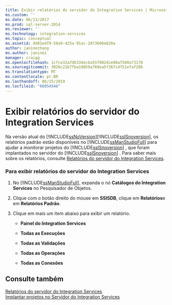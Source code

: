 ```yaml
---
title: Exibir relatórios do servidor do Integration Services | Microsoft Docs
ms.custom: ''
ms.date: 06/13/2017
ms.prod: sql-server-2014
ms.reviewer: ''
ms.technology: integration-services
ms.topic: conceptual
ms.assetid: dd81edf9-58a9-425a-91ac-2873606e820a
author: janinezhang
ms.author: janinez
manager: craigg
ms.openlocfilehash: 1cfce32afdb334ecba55f082dce80af580a73178
ms.sourcegitcommit: 3026c22b7fba19059a769ea5f367c4f51efaf286
ms.translationtype: MT
ms.contentlocale: pt-BR
ms.lasthandoff: 06/15/2019
ms.locfileid: "66054546"
---
```

# <a name="view-reports-for-the-integration-services-server"></a>Exibir relatórios do servidor do Integration Services
  Na versão atual do [!INCLUDE[ssNoVersion](../includes/ssnoversion-md.md)][!INCLUDE[ssISnoversion](../includes/ssisnoversion-md.md)], os relatórios padrão estão disponíveis no [!INCLUDE[ssManStudioFull](../includes/ssmanstudiofull-md.md)] para ajudar a monitorar projetos do [!INCLUDE[ssISnoversion](../includes/ssisnoversion-md.md)] , que foram implantados no servidor do [!INCLUDE[ssISnoversion](../includes/ssisnoversion-md.md)] .  Para saber mais sobre os relatórios, consulte [Relatórios do servidor do Integration Services](../../2014/integration-services/reports-for-the-integration-services-server.md).  
  
### <a name="to-view-reports-for-the-integration-services-server"></a>Para exibir relatórios do servidor do Integration Services  
  
1.  No [!INCLUDE[ssManStudioFull](../includes/ssmanstudiofull-md.md)], expanda o nó **Catálogos do Integration Services** no Pesquisador de Objetos.  
  
2.  Clique com o botão direito do mouse em **SSISDB**, clique em **Relatórios**e em **Relatórios Padrão**.  
  
3.  Clique em mais um item abaixo para exibir um relatório.  
  
    -   **Painel do Integration Services**  
  
    -   **Todas as Execuções**  
  
    -   **Todas as Validações**  
  
    -   **Todas as Operações**  
  
    -   **Todas as Conexões**  
  
## <a name="see-also"></a>Consulte também  
 [Relatórios do servidor do Integration Services](../../2014/integration-services/reports-for-the-integration-services-server.md)   
 [Implantar projetos no Servidor do Integration Services](../../2014/integration-services/deploy-projects-to-integration-services-server.md)  
  
  
